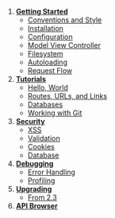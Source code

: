 1. **[Getting Started](start)**
   - [Conventions and Style](start.conventions)
   - [Installation](start.installation)
   - [Configuration](start.configuration)
   - [Model View Controller](start.mvc)
   - [Filesystem](start.filesystem)
   - [Autoloading](start.autoloading)
   - [Request Flow](start.flow)
2. **[Tutorials](tutorials)**
   - [Hello, World](tutorials.helloworld)
   - [Routes, URLs, and Links](tutorials.urls)
   - [Databases](tutorials.databases)
   - [Working with Git](tutorials.git)
3. **[Security](security)**
   - [XSS](security.xss)
   - [Validation](security.validation)
   - [Cookies](security.cookies)
   - [Database](security.database)
4. **[Debugging](debugging)**
   - [Error Handling](debugging.errors)
   - [Profiling](debugging.profiling)
5. **[Upgrading](upgrading)**
   - [From 2.3](upgrading.23)
6. **[API Browser](api)**
